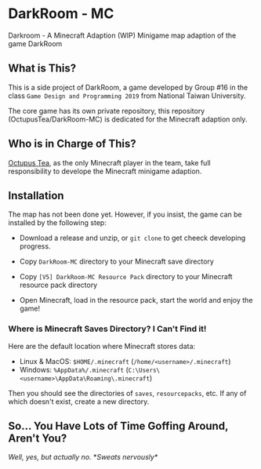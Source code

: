 # DarkRoom - MC

Darkroom - A Minecraft Adaption (WIP)
Minigame map adaption of the game DarkRoom


## What is This?

This is a side project of DarkRoom, a game developed by Group #16 in the class `Game Design and Programming 2019` from National Taiwan University.

The core game has its own private repository, this repository (OctupusTea/DarkRoom-MC) is dedicated for the Minecraft adaption only.


## Who is in Charge of This?

[Octupus Tea](https:/github.com/octupustea), as the only Minecraft player in the team, take full responsibility to develope the Minecraft minigame adaption.


## Installation

The map has not been done yet.
However, if you insist, the game can be installed by the following step:

- Download a release and unzip, or `git clone` to get cheeck developing progress.

- Copy `DarkRoom-MC` directory to your Minecraft save directory

- Copy `[V5] DarkRoom-MC Resource Pack` directory to your Minecraft resource pack directory

- Open Minecraft, load in the resource pack, start the world and enjoy the game!

### Where is Minecraft Saves Directory? I Can't Find it!

Here are the default location where Minecraft stores data:
- Linux & MacOS: `$HOME/.minecraft` (`/home/<username>/.minecraft`)
- Windows: `%AppData%/.minecraft` (`C:\Users\<username>\AppData\Roaming\.minecraft`)

Then you should see the directories of `saves`, `resourcepacks`, etc. If any of which doesn't exist, create a new directory.


## So... You Have Lots of Time Goffing Around, Aren't You?

*Well, yes, but actually no.* **Sweats nervously\**